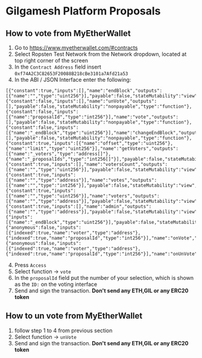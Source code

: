 # Gilgamesh Platform Proposals

## How to vote from MyEtherWallet
1. Go to https://www.myetherwallet.com/#contracts 
2. Select Ropsten Test Network from the Network dropdown, located at top right corner of the screen
2. In the `Contract Address` field insert `0xf74A2C3C82653F20088B218cBe3101a7Afd21a53`
3. In the ABI / JSON Interface enter the following:
```
[{"constant":true,"inputs":[],"name":"endBlock","outputs":[{"name":"","type":"uint256"}],"payable":false,"stateMutability":"view","type":"function"},{"constant":false,"inputs":[],"name":"unVote","outputs":[],"payable":false,"stateMutability":"nonpayable","type":"function"},{"constant":false,"inputs":[{"name":"proposalId","type":"int256"}],"name":"vote","outputs":[],"payable":false,"stateMutability":"nonpayable","type":"function"},{"constant":false,"inputs":[{"name":"_endBlock","type":"uint256"}],"name":"changeEndBlock","outputs":[],"payable":false,"stateMutability":"nonpayable","type":"function"},{"constant":true,"inputs":[{"name":"offset","type":"uint256"},{"name":"limit","type":"uint256"}],"name":"getVoters","outputs":[{"name":"_voters","type":"address[]"},{"name":"_proposalIds","type":"int256[]"}],"payable":false,"stateMutability":"view","type":"function"},{"constant":true,"inputs":[],"name":"votersCount","outputs":[{"name":"","type":"uint256"}],"payable":false,"stateMutability":"view","type":"function"},{"constant":true,"inputs":[{"name":"","type":"address"}],"name":"votes","outputs":[{"name":"","type":"int256"}],"payable":false,"stateMutability":"view","type":"function"},{"constant":true,"inputs":[{"name":"","type":"uint256"}],"name":"voters","outputs":[{"name":"","type":"address"}],"payable":false,"stateMutability":"view","type":"function"},{"constant":true,"inputs":[],"name":"admin","outputs":[{"name":"","type":"address"}],"payable":false,"stateMutability":"view","type":"function"},{"inputs":[{"name":"_endBlock","type":"uint256"}],"payable":false,"stateMutability":"nonpayable","type":"constructor"},{"anonymous":false,"inputs":[{"indexed":true,"name":"voter","type":"address"},{"indexed":true,"name":"proposalId","type":"int256"}],"name":"onVote","type":"event"},{"anonymous":false,"inputs":[{"indexed":true,"name":"voter","type":"address"},{"indexed":true,"name":"proposalId","type":"int256"}],"name":"onUnVote","type":"event"}]
```
4. Press `Access`
5. Select function -> `vote`
6. In the `proposalId` field put the number of your selection, which is shown as the `ID:` on the voting interface
7. Send and sign the transaction.
**Don't send any ETH,GIL or any ERC20 token**

## How to un vote from MyEtherWallet
1. follow step 1 to 4 from previous section
2. Select function -> `unVote`
3. Send and sign the transaction.
**Don't send any ETH,GIL or any ERC20 token**
